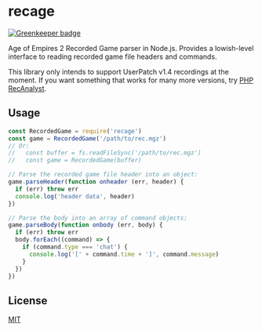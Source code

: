 # recage

[![Greenkeeper badge](https://badges.greenkeeper.io/goto-bus-stop/recage.svg)](https://greenkeeper.io/)

Age of Empires 2 Recorded Game parser in Node.js. Provides a lowish-level
interface to reading recorded game file headers and commands.

This library only intends to support UserPatch v1.4 recordings at the moment. If
you want something that works for many more versions, try [PHP RecAnalyst][].

## Usage

```js
const RecordedGame = require('recage')
const game = RecordedGame('/path/to/rec.mgz')
// Or:
//   const buffer = fs.readFileSync('/path/to/rec.mgz')
//   const game = RecordedGame(buffer)

// Parse the recorded game file header into an object:
game.parseHeader(function onheader (err, header) {
  if (err) throw err
  console.log('header data', header)
})

// Parse the body into an array of command objects:
game.parseBody(function onbody (err, body) {
  if (err) throw err
  body.forEach((command) => {
    if (command.type === 'chat') {
      console.log('[' + command.time + ']', command.message)
    }
  })
})
```

## License

[MIT][]

[MIT]: ./LICENSE
[PHP RecAnalyst]: https://github.com/goto-bus-stop/recanalyst
